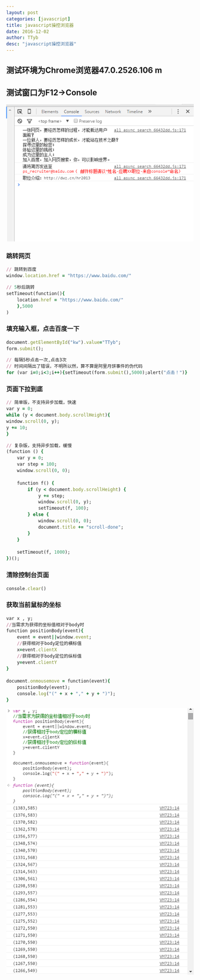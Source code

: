 ```yaml
---
layout: post
categories: [javascript]
title: javascript操控浏览器
date: 2016-12-02
author: TTyb
desc: "javascript操控浏览器"
---
```


## 测试环境为Chrome浏览器47.0.2526.106 m

## 测试窗口为F12->Console

<p style="text-align:center"><img src="/static/postimage/javascrip/browser/996148-20161202144437974-1464200438.png" class="img-responsive"/></p>

### 跳转网页

~~~ruby
// 跳转到百度
window.location.href = "https://www.baidu.com/"
~~~


~~~ruby
// 5秒后跳转
setTimeout(function(){
    location.href = "https://www.baidu.com/"
    },5000
)
~~~

### 填充输入框，点击百度一下

~~~ruby
document.getElementById("kw").value="TTyb";
form.submit();
~~~


~~~ruby
// 每隔5秒点击一次,点击3次
// 时间间隔出了错误，不明所以然，算不算是阿里月饼事件的伪代码
for (var i=0;i<3;i++){setTimeout(form.submit(),5000);alert("点击！")}
~~~

### 页面下拉到底

~~~ruby
// 简单版，不支持异步加载，快速
var y = 0;
while (y < document.body.scrollHeight){
window.scroll(0, y);
y += 10;
}
~~~


~~~ruby
// 复杂版，支持异步加载，缓慢
(function () {
    var y = 0;
    var step = 100;
    window.scroll(0, 0);

    function f() {
        if (y < document.body.scrollHeight) {
            y += step;
            window.scroll(0, y);
            setTimeout(f, 100);
        } else {
            window.scroll(0, 0);
            document.title += "scroll-done";
        }
    }

    setTimeout(f, 1000);
})();
~~~

### 清除控制台页面

~~~ruby
console.clear()
~~~

### 获取当前鼠标的坐标

~~~ruby
var x , y;
//当需求为获得的坐标值相对于body时
function positionBody(event){
	event = event||window.event;
	//获得相对于body定位的横标值
	x=event.clientX
	//获得相对于body定位的纵标值
	y=event.clientY
}

document.onmousemove = function(event){
	positionBody(event);
    console.log("(" + x + "," + y + ")");
}
~~~

<p style="text-align:center"><img src="/static/postimage/javascrip/browser/996148-20161202161520724-1585121090.png" class="img-responsive"/></p>